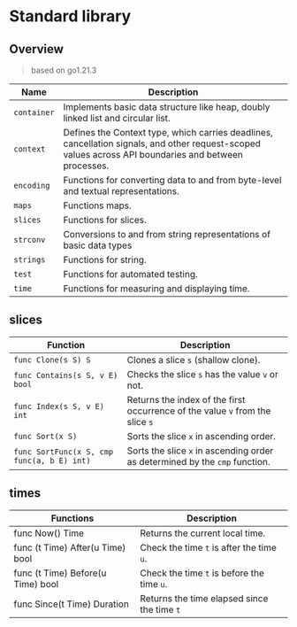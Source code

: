 # Standard library

## Overview
> based on go1.21.3

| Name | Description |
|----|----|
| `container` | Implements basic data structure like heap, doubly linked list and circular list. |
| `context` | Defines the Context type, which carries deadlines, cancellation signals, and other request-scoped values across API boundaries and between processes. |
| `encoding` | Functions for converting data to and from byte-level and textual representations. |
| `maps` | Functions maps. |
| `slices` | Functions for slices. |
| `strconv` | Conversions to and from string representations of basic data types |
| `strings` | Functions for string. |
| `test` | Functions for automated testing. |
| `time` | Functions for measuring and displaying time. |

## slices
| Function | Description |
|----|----|
| `func Clone(s S) S` | Clones a slice `s` (shallow clone). |
| `func Contains(s S, v E) bool` | Checks the slice `s` has the value `v` or not. |
| `func Index(s S, v E) int` | Returns the index of the first occurrence of the value `v` from the slice `s` |
| `func Sort(x S)` | Sorts the slice `x` in ascending order. |
| `func SortFunc(x S, cmp func(a, b E) int)` | Sorts the slice `x` in ascending order as determined by the `cmp` function. |

## times
| Functions | Description |
|----|----|
| func Now() Time | Returns the current local time. |
| func (t Time) After(u Time) bool | Check the time `t` is after the time `u`. |
| func (t Time) Before(u Time) bool | Check the time `t` is before the time `u`. |
| func Since(t Time) Duration | Returns the time elapsed since the time `t` |
